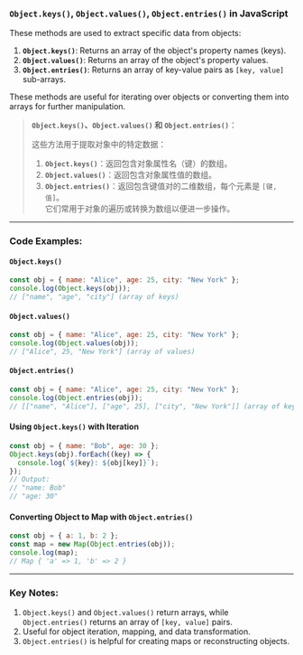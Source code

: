 ### `Object.keys()`, `Object.values()`, `Object.entries()` in JavaScript

<audio src="C:\Users\10691\Downloads\These methods a.mp3"></audio>

These methods are used to extract specific data from objects:  

1. **`Object.keys()`**: Returns an array of the object's property names (keys).  
2. **`Object.values()`**: Returns an array of the object's property values.  
3. **`Object.entries()`**: Returns an array of key-value pairs as `[key, value]` sub-arrays.  

These methods are useful for iterating over objects or converting them into arrays for further manipulation.

> **`Object.keys()`、`Object.values()` 和 `Object.entries()`**：
>
> <audio src="C:\Users\10691\Downloads\_这些方法用于提取对象中的特定.mp3"></audio>
>
> 这些方法用于提取对象中的特定数据：  
>
> 1. **`Object.keys()`**：返回包含对象属性名（键）的数组。  
> 2. **`Object.values()`**：返回包含对象属性值的数组。  
> 3. **`Object.entries()`**：返回包含键值对的二维数组，每个元素是 `[键, 值]`。  
> 它们常用于对象的遍历或转换为数组以便进一步操作。

---

### Code Examples:

<audio src="C:\Users\10691\Downloads\这段代码展示了 JavaScr (15).mp3"></audio>

#### **`Object.keys()`**
```javascript
const obj = { name: "Alice", age: 25, city: "New York" };
console.log(Object.keys(obj)); 
// ["name", "age", "city"] (array of keys)
```

#### **`Object.values()`**
```javascript
const obj = { name: "Alice", age: 25, city: "New York" };
console.log(Object.values(obj)); 
// ["Alice", 25, "New York"] (array of values)
```

#### **`Object.entries()`**
```javascript
const obj = { name: "Alice", age: 25, city: "New York" };
console.log(Object.entries(obj)); 
// [["name", "Alice"], ["age", 25], ["city", "New York"]] (array of key-value pairs)
```

#### **Using `Object.keys()` with Iteration**
```javascript
const obj = { name: "Bob", age: 30 };
Object.keys(obj).forEach((key) => {
  console.log(`${key}: ${obj[key]}`);
});
// Output:
// "name: Bob"
// "age: 30"
```

#### **Converting Object to Map with `Object.entries()`**
```javascript
const obj = { a: 1, b: 2 };
const map = new Map(Object.entries(obj));
console.log(map); 
// Map { 'a' => 1, 'b' => 2 }
```

---

### Key Notes:
1. `Object.keys()` and `Object.values()` return arrays, while `Object.entries()` returns an array of `[key, value]` pairs.  
2. Useful for object iteration, mapping, and data transformation.  
3. `Object.entries()` is helpful for creating maps or reconstructing objects.